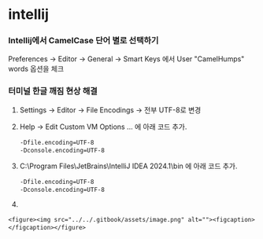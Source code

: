 # intellij

### **Intellij에서 CamelCase 단어 별로 선택하기**

Preferences -> Editor -> General -> Smart Keys 에서 User "CamelHumps" words 옵션을 체크



### 터미널 한글 깨짐 현상 해결

1. Settings -> Editor -> File Encodings ->  전부 UTF-8로 변경
2.  Help -> Edit Custom VM Options ... 에 아래 코드 추가.

    ```
    -Dfile.encoding=UTF-8
    -Dconsole.encoding=UTF-8
    ```
3.  C:\Program Files\JetBrains\IntelliJ IDEA 2024.1\bin 에 아래 코드 추가.

    ```
    -Dfile.encoding=UTF-8
    -Dconsole.encoding=UTF-8
    ```


4.

    <figure><img src="../../.gitbook/assets/image.png" alt=""><figcaption></figcaption></figure>
